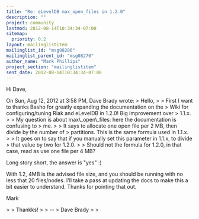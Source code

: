 ```yaml
---
title: "Re: eLevelDB max_open_files in 1.2.0"
description: ""
project: community
lastmod: 2012-08-14T10:34:34-07:00
sitemap:
  priority: 0.2
layout: mailinglistitem
mailinglist_id: "msg08286"
mailinglist_parent_id: "msg08270"
author_name: "Mark Phillips"
project_section: "mailinglistitem"
sent_date: 2012-08-14T10:34:34-07:00
---
```



Hi Dave,

On Sun, Aug 12, 2012 at 3:58 PM, Dave Brady  wrote:
&gt; Hello,
&gt;
&gt; First I want to thanks Basho for greatly expanding the documentation on the 
&gt; Wiki for configuring/tuning Riak and eLevelDB in 1.2.0! Big improvement over 
&gt; 1.1.x.
&gt;
&gt; My question is about max\\_open\\_files: here the documentation is confusing to 
&gt; me.
&gt;
&gt; It says to allocate one open file per 2 MB, then divide by the number of 
&gt; partitions. This is the same formula used in 1.1.x.
&gt;
&gt; It goes on to say that if you manually set this parameter in 1.1.x, to divide 
&gt; that value by two for 1.2.0.
&gt;
&gt; Should not the formula for 1.2.0, in that case, read as use one file per 4 MB?

Long story short, the answer is "yes" :)

With 1.2, 4MB is the advised file size, and you should be running with
no less that 20 files/nodes. I'll take a pass at updating the docs to
make this a bit easier to understand. Thanks for pointing that out.

Mark

&gt;
&gt; Thankks!
&gt;
&gt; --
&gt; Dave Brady
&gt;
&gt;

